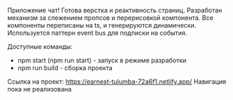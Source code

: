 Приложение чат! Готова верстка и реактивность страниц. Разработан механизм за слежением пропсов и перерисовкой компонента. Все компоненты переписаны на ts, и генерируются динамически. Используется паттерн event bus для подписки на события.

Доступные команды:

- npm start (npm run start) - запуск в режиме разработки
- npm run build - сборка проекта

Ссылка на проект: https://earnest-tulumba-72a6f1.netlify.app/ Навигация пока не реализована
